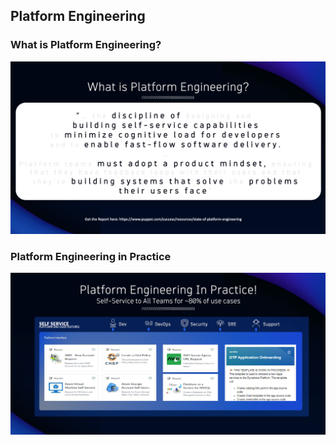 ## Platform Engineering

### What is Platform Engineering?

![What Is Platform Engineering](../../../assets/images/01_02_what_is_platform_engineering.png)

### Platform Engineering in Practice

![Platform Engineering in Practice](../../../assets/images/01_02_platform_engineering_in_practice.png)
